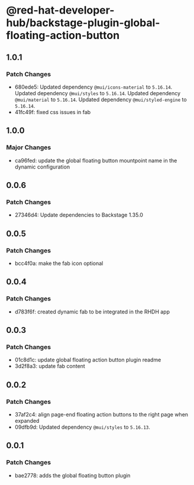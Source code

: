 # @red-hat-developer-hub/backstage-plugin-global-floating-action-button

## 1.0.1

### Patch Changes

- 680ede5: Updated dependency `@mui/icons-material` to `5.16.14`.
  Updated dependency `@mui/styles` to `5.16.14`.
  Updated dependency `@mui/material` to `5.16.14`.
  Updated dependency `@mui/styled-engine` to `5.16.14`.
- 41fc49f: fixed css issues in fab

## 1.0.0

### Major Changes

- ca96fed: update the global floating button mountpoint name in the dynamic configuration

## 0.0.6

### Patch Changes

- 27346d4: Update dependencies to Backstage 1.35.0

## 0.0.5

### Patch Changes

- bcc4f0a: make the fab icon optional

## 0.0.4

### Patch Changes

- d783f6f: created dynamic fab to be integrated in the RHDH app

## 0.0.3

### Patch Changes

- 01c8d1c: update global floating action button plugin readme
- 3d2f8a3: update fab content

## 0.0.2

### Patch Changes

- 37af2c4: align page-end floating action buttons to the right page when expanded
- 09dfb9d: Updated dependency `@mui/styles` to `5.16.13`.

## 0.0.1

### Patch Changes

- bae2778: adds the global floating button plugin
